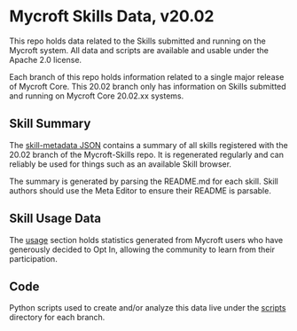 # Mycroft Skills Data, v20.02

This repo holds data related to the Skills submitted and running on the
Mycroft system.  All data and scripts are available and usable under the
Apache 2.0 license.

Each branch of this repo holds information related to a single major
release of Mycroft Core.  This 20.02 branch only has information on Skills
submitted and running on Mycroft Core 20.02.xx systems.

## Skill Summary
The [skill-metadata JSON](https://github.com/MycroftAI/mycroft-skills-data/tree/20.02/skill-metadata.json)
contains a summary of all skills registered with the 20.02 branch of the
Mycroft-Skills repo.  It is regenerated regularly and can reliably be used for
things such as an available Skill browser.

The summary is generated by parsing the README.md for each skill.  Skill
authors should use the Meta Editor to ensure their README is parsable.

## Skill Usage Data
The [usage](https://github.com/MycroftAI/mycroft-skills-data/tree/20.02/usage)
section holds statistics generated from Mycroft users who have generously
decided to Opt In, allowing the community to learn from their participation.

## Code
Python scripts used to create and/or analyze this data live under the
[scripts](https://github.com/MycroftAI/mycroft-skills-data/tree/20.02/scripts)
directory for each branch.
